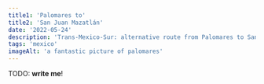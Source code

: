 ```yaml
---
title1: 'Palomares to'
title2: 'San Juan Mazatlán'
date: '2022-05-24'
description: 'Trans-Mexico-Sur: alternative route from Palomares to San Juan Mazatlán'
tags: 'mexico'
imageAlt: 'a fantastic picture of palomares'
---
```


TODO: **write me**!